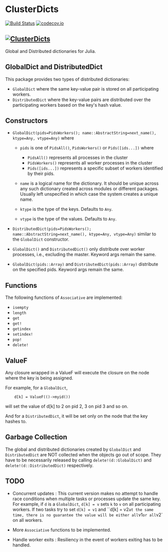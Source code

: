 # ClusterDicts

[![Build Status](https://travis-ci.org/JuliaWeb/ClusterDicts.jl.svg?branch=master)](https://travis-ci.org/JuliaWeb/ClusterDicts.jl)
[![codecov.io](http://codecov.io/github/JuliaWeb/ClusterDicts.jl/coverage.svg?branch=master)](http://codecov.io/github/JuliaWeb/ClusterDicts.jl?branch=master)

[![ClusterDicts](http://pkg.julialang.org/badges/ClusterDicts_0.4.svg)](http://pkg.julialang.org/?pkg=ClusterDicts&ver=0.4)
---

Global and Distributed dictionaries for Julia.

GlobalDict and DistributedDict
---------------------------

This package provides two types of distributed dictionaries:

- `GlobalDict` where the same key-value pair is stored on
    all participating workers.
- `DistributedDict` where the key-value pairs are distributed over
    the participating workers based on the key's hash value.

Constructors
------------

- `GlobalDict(pids=PidsWorkers(); name::AbstractString=next_name(), ktype=Any, vtype=Any)` where
    - `pids` is one of `PidsAll()`, `PidsWorkers()` or `Pids([ids...])` where
        - `PidsAll()` represents all processes in the cluster
        - `PidsWorkers()` represents all worker processes in the cluster
        - `Pids([ids...])` represents a specific subset of workers identified by their pids.

    - `name` is a logical name for the dictionary. It should be unique across any such dictionary created across
    modules or different packages. Usually left unspecified in which case the system creates a unique name.

    - `ktype` is the type of the keys. Defaults to `Any`.

    - `vtype` is the type of the values. Defaults to `Any`.

- `DistributedDict(pids=PidsWorkers(); name::AbstractString=next_name(), ktype=Any, vtype=Any)`
  similar to the `GlobalDict` constructor.

- `GlobalDict()` and `DistributedDict()` only distribute over worker processes, i.e., excluding the master.
   Keyword args remain the same.

- `GlobalDict(pids::Array)` and `DistributedDict(pids::Array)` distribute on the specified pids.
  Keyword args remain the same.


Functions
---------

The following functions of `Associative` are implemented:

- `isempty`
- `length`
- `get`
- `get!`
- `getindex`
- `setindex!`
- `pop!`
- `delete!`

ValueF
------

Any closure wrapped in a ValueF will execute the closure on the node where the key is being assigned.

For example, for a `GlobalDict`,
```
    d[k] = ValueF(()->myid())
```

will set the value of d[k] to 2 on pid 2, 3 on pid 3 and so on.

And for a `DistributedDict`, it will be set only on the node that the key hashes to.


Garbage Collection
------------------

The global and distributed dictionaries created by `GlobalDict` and `DistributedDict` are NOT collected when the objects go out of scope.
They have to be necessarily released by calling `delete!(d::GlobalDict)` and `delete!(d::DistributedDict)` respectively.


TODO
----

- Concurrent updates : This current version makes no attempt to handle race conditions when multiple tasks or processes
update the same key. For example, if `d` is a `GlobalDict`, `d[k] = v` sets `k` to `v` on all participating workers.
If two tasks try to set `d[k] = v1` and ``d[k] = v2` at the same time, there is no guarantee the value will be either
all `v1` or all `v2` on all workers.

- More `Associative` functions to be implemented.

- Handle worker exits : Resiliency in the event of workers exiting has to be handled.

